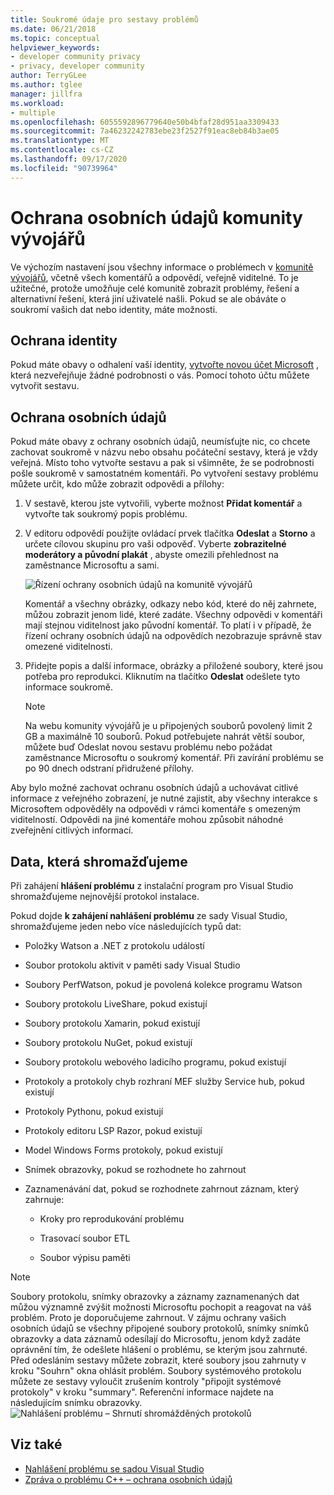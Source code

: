 ```yaml
---
title: Soukromé údaje pro sestavy problémů
ms.date: 06/21/2018
ms.topic: conceptual
helpviewer_keywords:
- developer community privacy
- privacy, developer community
author: TerryGLee
ms.author: tglee
manager: jillfra
ms.workload:
- multiple
ms.openlocfilehash: 6055592896779640e50b4bfaf28d951aa3309433
ms.sourcegitcommit: 7a46232242783ebe23f2527f91eac8eb84b3ae05
ms.translationtype: MT
ms.contentlocale: cs-CZ
ms.lasthandoff: 09/17/2020
ms.locfileid: "90739964"
---
```

# <a name="developer-community-data-privacy"></a>Ochrana osobních údajů komunity vývojářů

Ve výchozím nastavení jsou všechny informace o problémech v [komunitě vývojářů](https://developercommunity.visualstudio.com/), včetně všech komentářů a odpovědí, veřejně viditelné. To je užitečné, protože umožňuje celé komunitě zobrazit problémy, řešení a alternativní řešení, která jiní uživatelé našli. Pokud se ale obáváte o soukromí vašich dat nebo identity, máte možnosti.

## <a name="identity-privacy"></a>Ochrana identity

Pokud máte obavy o odhalení vaší identity, [vytvořte novou účet Microsoft](https://signup.live.com/) , která nezveřejňuje žádné podrobnosti o vás. Pomocí tohoto účtu můžete vytvořit sestavu.

## <a name="data-privacy"></a>Ochrana osobních údajů

Pokud máte obavy z ochrany osobních údajů, neumísťujte nic, co chcete zachovat soukromě v názvu nebo obsahu počáteční sestavy, která je vždy veřejná. Místo toho vytvořte sestavu a pak si všimněte, že se podrobnosti pošle soukromě v samostatném komentáři. Po vytvoření sestavy problému můžete určit, kdo může zobrazit odpovědi a přílohy:

1. V sestavě, kterou jste vytvořili, vyberte možnost **Přidat komentář** a vytvořte tak soukromý popis problému.

2. V editoru odpovědí použijte ovládací prvek tlačítka **Odeslat** a **Storno** a určete cílovou skupinu pro vaši odpověď. Vyberte **zobrazitelné moderátory a původní plakát** , abyste omezili přehlednost na zaměstnance Microsoftu a sami.

   ![Řízení ochrany osobních údajů na komunitě vývojářů](media/developer-community-privacy-control.png)

   Komentář a všechny obrázky, odkazy nebo kód, které do něj zahrnete, můžou zobrazit jenom lidé, které zadáte. Všechny odpovědi v komentáři mají stejnou viditelnost jako původní komentář. To platí i v případě, že řízení ochrany osobních údajů na odpovědích nezobrazuje správně stav omezené viditelnosti.

3. Přidejte popis a další informace, obrázky a přiložené soubory, které jsou potřeba pro reprodukci. Kliknutím na tlačítko **Odeslat** odešlete tyto informace soukromě.

   > [!NOTE]
   > Na webu komunity vývojářů je u připojených souborů povolený limit 2 GB a maximálně 10 souborů. Pokud potřebujete nahrát větší soubor, můžete buď Odeslat novou sestavu problému nebo požádat zaměstnance Microsoftu o soukromý komentář.
   > Při zavírání problému se po 90 dnech odstraní přidružené přílohy.

Aby bylo možné zachovat ochranu osobních údajů a uchovávat citlivé informace z veřejného zobrazení, je nutné zajistit, aby všechny interakce s Microsoftem odpověděly na odpovědi v rámci komentáře s omezeným viditelností. Odpovědi na jiné komentáře mohou způsobit náhodné zveřejnění citlivých informací.

## <a name="data-we-collect"></a>Data, která shromažďujeme

Při zahájení **hlášení problému** z instalační program pro Visual Studio shromažďujeme nejnovější protokol instalace.

Pokud dojde **k zahájení nahlášení problému** ze sady Visual Studio, shromažďujeme jeden nebo více následujících typů dat:

- Položky Watson a .NET z protokolu událostí

- Soubor protokolu aktivit v paměti sady Visual Studio

- Soubory PerfWatson, pokud je povolená kolekce programu Watson

- Soubory protokolu LiveShare, pokud existují

- Soubory protokolu Xamarin, pokud existují

- Soubory protokolu NuGet, pokud existují

- Soubory protokolu webového ladicího programu, pokud existují

- Protokoly a protokoly chyb rozhraní MEF služby Service hub, pokud existují

- Protokoly Pythonu, pokud existují

- Protokoly editoru LSP Razor, pokud existují

- Model Windows Forms protokoly, pokud existují

- Snímek obrazovky, pokud se rozhodnete ho zahrnout

- Zaznamenávání dat, pokud se rozhodnete zahrnout záznam, který zahrnuje:

  - Kroky pro reprodukování problému

  - Trasovací soubor ETL

  - Soubor výpisu paměti

> [!NOTE]
> Soubory protokolu, snímky obrazovky a záznamy zaznamenaných dat můžou významně zvýšit možnosti Microsoftu pochopit a reagovat na váš problém.  Proto je doporučujeme zahrnout. V zájmu ochrany vašich osobních údajů se všechny připojené soubory protokolů, snímky snímků obrazovky a data záznamů odesílají do Microsoftu, jenom když zadáte oprávnění tím, že odešlete hlášení o problému, se kterým jsou zahrnuté. Před odesláním sestavy můžete zobrazit, které soubory jsou zahrnuty v kroku "Souhrn" okna ohlásit problém. Soubory systémového protokolu můžete ze sestavy vyloučit zrušením kontroly "připojit systémové protokoly" v kroku "summary". Referenční informace najdete na následujícím snímku obrazovky. 
  > ![Nahlášení problému – Shrnutí shromážděných protokolů](media/report-a-problem-logs-collected.png)


## <a name="see-also"></a>Viz také

- [Nahlášení problému se sadou Visual Studio](how-to-report-a-problem-with-visual-studio.md)
- [Zpráva o problému C++ – ochrana osobních údajů](/cpp/how-to-report-a-problem-with-the-visual-cpp-toolset#reports-and-privacy)
